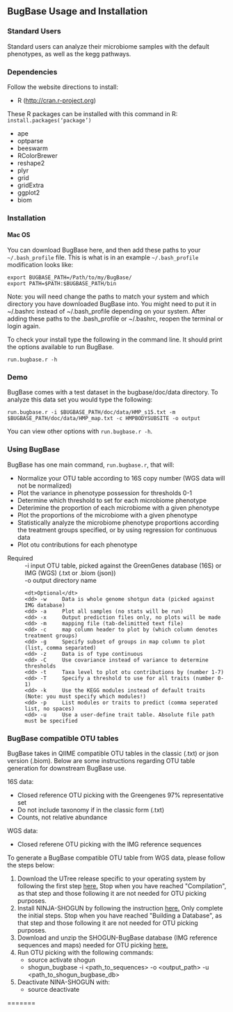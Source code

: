 ## BugBase Usage and Installation

### Standard Users
Standard users can analyze their microbiome samples with the default phenotypes, as well as the kegg pathways. 

### Dependencies

Follow the website directions to install:
* R (http://cran.r-project.org)

These R packages can be installed with this command in R: `install.packages(‘package’)`
* ape
* optparse
* beeswarm
* RColorBrewer
* reshape2
* plyr
* grid
* gridExtra
* ggplot2
* biom

### Installation
#### Mac OS
You can download BugBase here, and then add these paths to your `~/.bash_profile` file. This is what is in an example `~/.bash_profile` modification looks like:

```
export BUGBASE_PATH=/Path/to/my/BugBase/
export PATH=$PATH:$BUGBASE_PATH/bin
```

Note: you will need change the paths to match your system and which directory you have downloaded BugBase into. You might need to put it in ~/.bashrc instead of ~/.bash_profile depending on your system. After adding these paths to the .bash_profile or ~/.bashrc, reopen the terminal or login again.

To check your install type the following in the command line.  It should print the options available to run BugBase.

```
run.bugbase.r -h 
```

### Demo
BugBase comes with a test dataset in the bugbase/doc/data directory. To analyze this data set you would type the following:

```
run.bugbase.r -i $BUGBASE_PATH/doc/data/HMP_s15.txt -m $BUGBASE_PATH/doc/data/HMP_map.txt -c HMPBODYSUBSITE -o output
```

You can view other options with `run.bugbase.r -h`.

### Using BugBase 

BugBase has one main command, `run.bugbase.r`, that will:
-	Normalize your OTU table according to 16S copy number (WGS data will not be normalized)
-	Plot the variance in phenotype possession for thresholds 0-1
-	Determine which threshold to set for each microbiome phenotype
-	Deterimine the proportion of each microbiome with a given phenotype
-	Plot the proportions of the microbiome with a given phenotype
-	Statistically analyze the microbiome phenotype proportions according the treatment groups specified, or by using regression for continuous data
-	Plot otu contributions for each phenotype


<dl>
	<dt>Required</dt>
	<dd> -i     input OTU table, picked against the GreenGenes database (16S) or IMG (WGS) (.txt or .biom (json))
	<dd> -o     output directory name
	
	<dt>Optional</dt>
	<dd> -w	 	Data is whole genome shotgun data (picked against IMG database)
	<dd> -a 	Plot all samples (no stats will be run)
	<dd> -x		Output prediction files only, no plots will be made
	<dd> -m     mapping file (tab-delimitted text file)
	<dd> -c     map column header to plot by (which column denotes treatment groups)
	<dd> -g 	Specify subset of groups in map column to plot (list, comma separated)
	<dd> -z 	Data is of type continuous 
	<dd> -C 	Use covariance instead of variance to determine thresholds
	<dd> -t	 	Taxa level to plot otu contributions by (number 1-7)
	<dd> -T 	Specify a threshold to use for all traits (number 0-1)
	<dd> -k 	Use the KEGG modules instead of default traits (Note: you must specify which modules!)
	<dd> -p 	List modules or traits to predict (comma seperated list, no spaces)
	<dd> -u	 	Use a user-define trait table. Absolute file path must be specified

	
</dl>

### BugBase compatible OTU tables

BugBase takes in QIIME compatible OTU tables in the classic (.txt) or json version (.biom).  Below are some instructions regarding OTU table generation for downstream BugBase use.

16S data:
- Closed reference OTU picking with the Greengenes 97% representative set
- Do not include taxonomy if in the classic form (.txt)
- Counts, not relative abundance

WGS data:
- Closed referene OTU picking with the IMG reference sequences

To generate a BugBase compatible OTU table from WGS data, please follow the steps below:

1. Download the UTree release specific to your operating system by following the first step [here.](https://github.com/knights-lab/UTree "UTree") Stop when you have reached "Compilation", as that step and those following it are not needed for OTU picking purposes.
2. Install NINJA-SHOGUN by following the instruction [here.](https://github.com/knights-lab/NINJA-SHOGUN "SHOGUN") Only complete the initial steps.  Stop when you have reached "Building a Database", as that step and those following it are not needed for OTU picking purposes.
3. Download and unzip the SHOGUN-BugBase database (IMG reference sequences and maps) needed for OTU picking [here.](http://z.umn.edu/bugbaseimgshogun "shogun-bugbase-db")
4. Run OTU picking with the following commands:
	- source activate shogun
	- shogun_bugbase -i <path_to_sequences> -o <output_path> -u <path_to_shogun_bugbase_db>
5. Deactivate NINA-SHOGUN with:
	- source deactivate

=======
